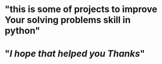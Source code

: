 # "**this is some of projects to improve Your solving problems skill in python**"

# "*I hope that helped you Thanks*"

